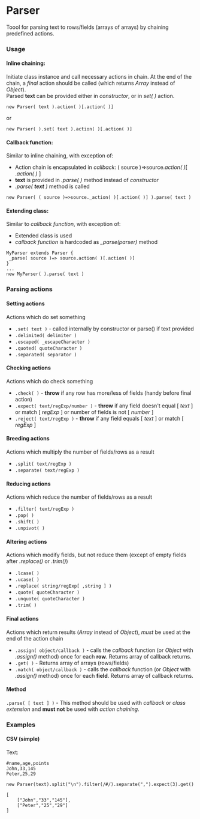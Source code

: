# Parser

Toool for parsing text to rows/fields (arrays of arrays) by chaining predefined actions.

### Usage

#### Inline chaining:

Initiate class instance and call necessary actions in chain. At the end of the chain, a _final_ action should be called (which returns _Array_ instead of _Object_).  
Parsed **text** can be provided either in _constructor_, or in _set( )_ action.

```
new Parser( text ).action( )[.action( )]
```

or

```
new Parser( ).set( text ).action( )[.action( )]
```

#### Callback function:

Similar to inline chaining, with exception of:

- Action chain is encapsulated in _callback_: ( source )=>source._action( )_[ ._action( )_ ]
- **text** is provided in _.parse( )_ method instead of _constructor_
- _.parse( **text** )_ method is called

```
new Parser( ( source )=>source._action( )[.action( )] ).parse( text )
```

#### Extending class:

Similar to _callback function_, with exception of:

- Extended class is used
- _callback function_ is hardcoded as _\_parse(parser)_ method

```
MyParser extends Parser {
 _parse( source )=> source.action( )[.action( )]
}
...
new MyParser( ).parse( text )
```

### Parsing actions

#### Setting actions

Actions which do set something

- `.set( text )` - called internally by constructor or parse() if text provided
- `.delimited( delimiter )`
- `.escaped( _escapeCharacter )`
- `.quoted( quoteCharacter )`
- `.separated( separator )`

#### Checking actions

Actions which do check something

- `.check( )` - **throw** if any row has more/less of fields (handy before final action)
- `.expect( text/regExp/number )` - **throw** if any field doesn't equal [ _text_ ] or match [ _regExp_ ] or number of fields is not [ _number_ ]
- `.reject( text/regExp )` - **throw** if any field equals [ _text_ ] or match [ _regExp_ ]

#### Breeding actions

Actions which multiply the number of fields/rows as a result

- `.split( text/regExp )`
- `.separate( text/regExp )`

#### Reducing actions

Actions which reduce the number of fields/rows as a result

- `.filter( text/regExp )`
- `.pop( )`
- `.shift( )`
- `.unpivot( )`

#### Altering actions

Actions which modify fields, but not reduce them (except of empty fields after _.replace()_ or _.trim()_)

- `.lcase( )`
- `.ucase( )`
- `.replace( string/regExp[ ,string ] )`
- `.quote( quoteCharacter )`
- `.unquote( quoteCharacter )`
- `.trim( )`

#### Final actions

Actions which return results (_Array_ instead of _Object_), _must_ be used at the end of the action chain

- `.assign( object/callback )` - calls the _callback_ function (or _Object_ with _.assign()_ method) once for each **row**. Returns array of callback returns.
- `.get( )` - Returns array of arrays (rows/fields)
- `.match( object/callback )` - calls the _callback_ function (or _Object_ with _.assign()_ method) once for each **field**. Returns array of callback returns.

#### Method

`.parse( [ text ] )` - This method should be used with _callback_ or _class extension_ and **must not** be used with _action chaining_.

### Examples

#### CSV (simple)

Text:

```
#name,age,points
John,33,145
Peter,25,29
```

`new Parser(text).split("\n").filter(/#/).separate(",").expect(3).get()`

```
[
    ["John","33","145"],
    ["Peter","25","29"]
]
```
